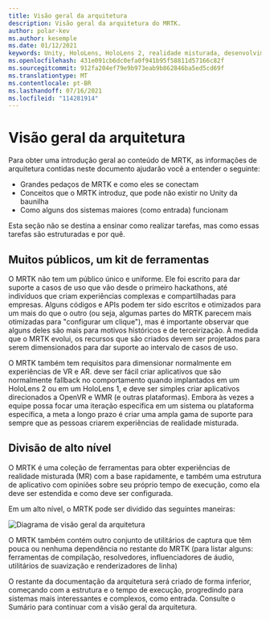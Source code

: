 ```yaml
---
title: Visão geral da arquitetura
description: Visão geral da arquitetura do MRTK.
author: polar-kev
ms.author: kesemple
ms.date: 01/12/2021
keywords: Unity, HoloLens, HoloLens 2, realidade misturada, desenvolvimento, arquitetura MRTK,
ms.openlocfilehash: 431e091cb6dc0efa0f941b95f58811d57166c82f
ms.sourcegitcommit: 912fa204ef79e9b973eab9b862846ba5ed5cd69f
ms.translationtype: MT
ms.contentlocale: pt-BR
ms.lasthandoff: 07/16/2021
ms.locfileid: "114281914"
---
```

# <a name="architecture-overview"></a>Visão geral da arquitetura

Para obter uma introdução geral ao conteúdo de MRTK, as informações de arquitetura contidas neste documento ajudarão você a entender o seguinte:

- Grandes pedaços de MRTK e como eles se conectam
- Conceitos que o MRTK introduz, que pode não existir no Unity da baunilha
- Como alguns dos sistemas maiores (como entrada) funcionam

Esta seção não se destina a ensinar como realizar tarefas, mas como essas tarefas são estruturadas e por quê.

## <a name="many-audiences-one-toolkit"></a>Muitos públicos, um kit de ferramentas

O MRTK não tem um público único e uniforme. Ele foi escrito para dar suporte a casos de uso que vão desde o primeiro hackathons, até indivíduos que criam experiências complexas e compartilhadas para empresas. Alguns códigos e APIs podem ter sido escritos e otimizados para um mais do que o outro (ou seja, algumas partes do MRTK parecem mais otimizadas para "configurar um clique"), mas é importante observar que alguns deles são mais para motivos históricos e de terceirização. À medida que o MRTK evolui, os recursos que são criados devem ser projetados para serem dimensionados para dar suporte ao intervalo de casos de uso.

O MRTK também tem requisitos para dimensionar normalmente em experiências de VR e AR. deve ser fácil criar aplicativos que são normalmente fallback no comportamento quando implantados em um HoloLens 2 ou em um HoloLens 1, e deve ser simples criar aplicativos direcionados a OpenVR e WMR (e outras plataformas). Embora às vezes a equipe possa focar uma iteração específica em um sistema ou plataforma específica, a meta a longo prazo é criar uma ampla gama de suporte para sempre que as pessoas criarem experiências de realidade misturada.

## <a name="high-level-breakdown"></a>Divisão de alto nível

O MRTK é uma coleção de ferramentas para obter experiências de realidade misturada (MR) com a base rapidamente, e também uma estrutura de aplicativo com opiniões sobre seu próprio tempo de execução, como ela deve ser estendida e como deve ser configurada.

Em um alto nível, o MRTK pode ser dividido das seguintes maneiras:

![Diagrama de visão geral da arquitetura](../features/images/architecture/MRTK_Architecture.png)

O MRTK também contém outro conjunto de utilitários de captura que têm pouca ou nenhuma dependência no restante do MRTK (para listar alguns: ferramentas de compilação, resolvedores, influenciadores de áudio, utilitários de suavização e renderizadores de linha)

O restante da documentação da arquitetura será criado de forma inferior, começando com a estrutura e o tempo de execução, progredindo para sistemas mais interessantes e complexos, como entrada. Consulte o Sumário para continuar com a visão geral da arquitetura.
